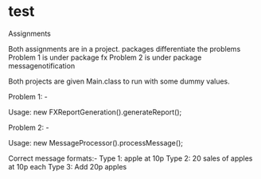 # test
Assignments

Both assignments are in a project. packages differentiate the problems
Problem 1 is under package fx
Problem 2 is under package messagenotification

Both projects are given Main.class to run with some dummy values.

Problem 1: - 

Usage:
new FXReportGeneration().generateReport(<list of instructions>);

Problem 2: -

Usage:
new MessageProcessor().processMessage(<message>);

Correct message formats:- 
Type 1: apple at 10p
Type 2: 20 sales of apples at 10p each
Type 3: Add 20p apples
